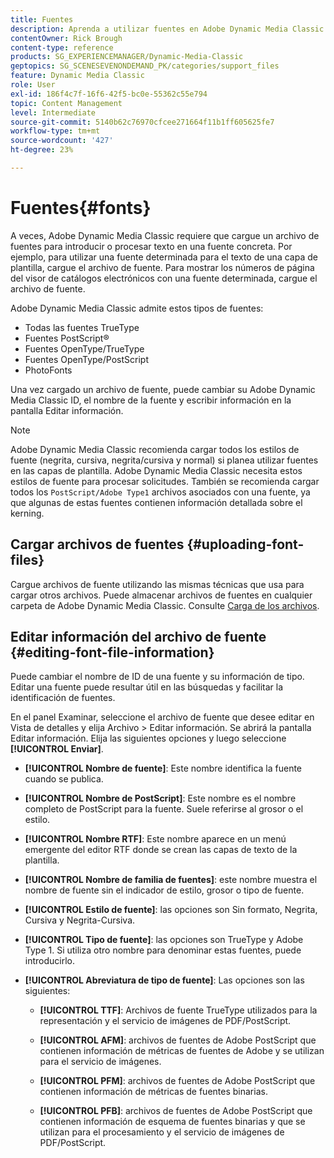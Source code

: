 ```yaml
---
title: Fuentes
description: Aprenda a utilizar fuentes en Adobe Dynamic Media Classic.
contentOwner: Rick Brough
content-type: reference
products: SG_EXPERIENCEMANAGER/Dynamic-Media-Classic
geptopics: SG_SCENESEVENONDEMAND_PK/categories/support_files
feature: Dynamic Media Classic
role: User
exl-id: 186f4c7f-16f6-42f5-bc0e-55362c55e794
topic: Content Management
level: Intermediate
source-git-commit: 5140b62c76970cfcee271664f11b1ff605625fe7
workflow-type: tm+mt
source-wordcount: '427'
ht-degree: 23%

---
```


# Fuentes{#fonts}

A veces, Adobe Dynamic Media Classic requiere que cargue un archivo de fuentes para introducir o procesar texto en una fuente concreta. Por ejemplo, para utilizar una fuente determinada para el texto de una capa de plantilla, cargue el archivo de fuente. Para mostrar los números de página del visor de catálogos electrónicos con una fuente determinada, cargue el archivo de fuente.

Adobe Dynamic Media Classic admite estos tipos de fuentes:

* Todas las fuentes TrueType
* Fuentes PostScript®
* Fuentes OpenType/TrueType
* Fuentes OpenType/PostScript
* PhotoFonts

Una vez cargado un archivo de fuente, puede cambiar su Adobe Dynamic Media Classic ID, el nombre de la fuente y escribir información en la pantalla Editar información.

>[!NOTE]
>
>Adobe Dynamic Media Classic recomienda cargar todos los estilos de fuente (negrita, cursiva, negrita/cursiva y normal) si planea utilizar fuentes en las capas de plantilla. Adobe Dynamic Media Classic necesita estos estilos de fuente para procesar solicitudes. También se recomienda cargar todos los `PostScript/Adobe Type1` archivos asociados con una fuente, ya que algunas de estas fuentes contienen información detallada sobre el kerning.

## Cargar archivos de fuentes {#uploading-font-files}

Cargue archivos de fuente utilizando las mismas técnicas que usa para cargar otros archivos. Puede almacenar archivos de fuentes en cualquier carpeta de Adobe Dynamic Media Classic. Consulte [Carga de los archivos](uploading-files.md#uploading_your_files).

## Editar información del archivo de fuente {#editing-font-file-information}

Puede cambiar el nombre de ID de una fuente y su información de tipo. Editar una fuente puede resultar útil en las búsquedas y facilitar la identificación de fuentes.

En el panel Examinar, seleccione el archivo de fuente que desee editar en Vista de detalles y elija Archivo > Editar información. Se abrirá la pantalla Editar información. Elija las siguientes opciones y luego seleccione **[!UICONTROL Enviar]**.

* **[!UICONTROL Nombre de fuente]**: Este nombre identifica la fuente cuando se publica.

* **[!UICONTROL Nombre de PostScript]**: Este nombre es el nombre completo de PostScript para la fuente. Suele referirse al grosor o el estilo.

* **[!UICONTROL Nombre RTF]**: Este nombre aparece en un menú emergente del editor RTF donde se crean las capas de texto de la plantilla.

* **[!UICONTROL Nombre de familia de fuentes]**: este nombre muestra el nombre de fuente sin el indicador de estilo, grosor o tipo de fuente.

* **[!UICONTROL Estilo de fuente]**: las opciones son Sin formato, Negrita, Cursiva y Negrita-Cursiva.

* **[!UICONTROL Tipo de fuente]**: las opciones son TrueType y Adobe Type 1. Si utiliza otro nombre para denominar estas fuentes, puede introducirlo.

* **[!UICONTROL Abreviatura de tipo de fuente]**: Las opciones son las siguientes:

   * **[!UICONTROL TTF]**: Archivos de fuente TrueType utilizados para la representación y el servicio de imágenes de PDF/PostScript.

   * **[!UICONTROL AFM]**: archivos de fuentes de Adobe PostScript que contienen información de métricas de fuentes de Adobe y se utilizan para el servicio de imágenes.

   * **[!UICONTROL PFM]**: archivos de fuentes de Adobe PostScript que contienen información de métricas de fuentes binarias.

   * **[!UICONTROL PFB]**: archivos de fuentes de Adobe PostScript que contienen información de esquema de fuentes binarias y que se utilizan para el procesamiento y el servicio de imágenes de PDF/PostScript.
